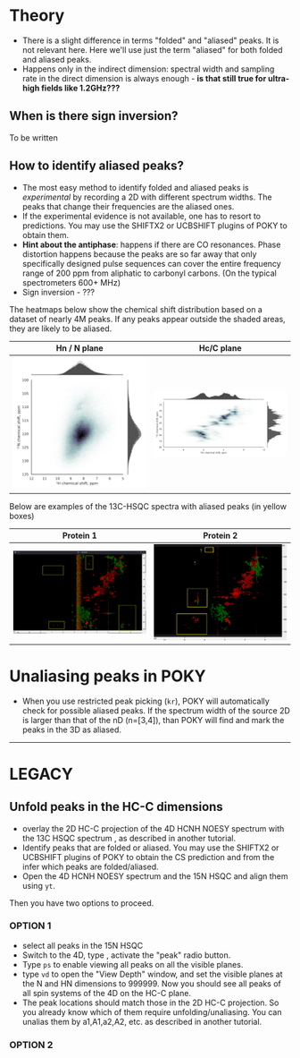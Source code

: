# Theory

* There is a slight difference in terms "folded" and "aliased" peaks. It is not relevant here. 
Here we'll use just the term "aliased" for both folded and aliased peaks.  
* Happens only in the indirect dimension: spectral width and sampling rate in the direct dimension is always enough - **is that still true for ultra-high fields like 1.2GHz???** 
## When is there sign inversion?

To be written

## How to identify aliased peaks?
* The most easy method to identify folded and aliased peaks is *experimental* 
by recording a 2D with different spectrum widths. The peaks that change their frequencies are the aliased ones.  
* If the experimental evidence is not available, one has to resort to predictions. You may use the SHIFTX2 or UCBSHIFT plugins 
of POKY to obtain them. 
* **Hint about the antiphase**: happens if there are CO resonances. 
Phase distortion happens because the peaks are so far away that only specifically designed pulse sequences can cover the entire 
frequency range of 200 ppm from aliphatic to carbonyl carbons. (On the typical spectrometers 600+ MHz)
* Sign inversion - ???

The heatmaps below show the chemical shift distribution based on a dataset of nearly 4M peaks. 
If any peaks appear outside the shaded areas, they are likely to be aliased.   

| Hn / N plane                                                 | Hc/C plane                                                     |
|--------------------------------------------------------------|----------------------------------------------------------------|
| ![Peak Likelihood HN](./images/CS-distribution-HN-plane.png) | ![Peak Likelihood HcC](./images/CS-distribution-HcC-plane.png) |
  
Below are examples of the 13C-HSQC spectra with aliased peaks (in yellow boxes)

| Protein 1                                          | Protein 2                         |
|----------------------------------------------------|------------------------------------------------------|
| ![13C-HSQC-ac1](./images/13C-HSQC-ac1-aliased.png) | ![13C-HSQC-sy15](./images/13C-HSQC-sy15-aliased.png) |
 
# Unaliasing peaks in POKY
  
* When you use restricted peak picking (`kr`), POKY will automatically check for possible aliased peaks.
If the spectrum width of the source 2D is larger than that of the nD (n=[3,4]), than
POKY will find and mark the peaks in the 3D as aliased.

----------------------------

# LEGACY 


## Unfold peaks in the HC-C dimensions
* overlay the 2D HC-C projection of the 4D HCNH NOESY spectrum with the 13C HSQC spectrum
, as described in another tutorial.
* Identify peaks that are folded or aliased. You may use the SHIFTX2 or UCBSHIFT plugins 
of POKY to obtain the CS prediction and from the infer which peaks are folded/aliased.
* Open the 4D HCNH NOESY spectrum and the 15N HSQC and align them using `yt`.

Then you have two options to proceed.

### OPTION 1
* select all peaks in the 15N HSQC
* Switch to the 4D, type , activate the "peak" radio button.
* Type `ps` to enable viewing all peaks on all the visible planes.
* type `vd` to open the "View Depth" window, and set the visible planes at the N and HN 
dimensions to 999999. Now you should see all peaks of all spin systems of the 4D on the
HC-C plane.
* The peak locations should match those in the 2D HC-C projection. So you already know
which of them require unfolding/unaliasing. You can unalias them by a1,A1,a2,A2, etc.
as described in another tutorial.

### OPTION 2
